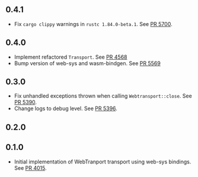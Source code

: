 ## 0.4.1

- Fix `cargo clippy` warnings in `rustc 1.84.0-beta.1`.
  See [PR 5700](https://github.com/libp2p/rust-libp2p/pull/5700).

## 0.4.0

- Implement refactored `Transport`.
  See [PR 4568](https://github.com/libp2p/rust-libp2p/pull/4568)
- Bump version of web-sys and wasm-bindgen.
  See [PR 5569](https://github.com/libp2p/rust-libp2p/pull/5569) 

## 0.3.0

* Fix unhandled exceptions thrown when calling `Webtransport::close`.
  See [PR 5390](https://github.com/libp2p/rust-libp2p/pull/5390).
* Change logs to debug level.
  See [PR 5396](https://github.com/libp2p/rust-libp2p/pull/5396).


## 0.2.0


## 0.1.0

* Initial implementation of WebTranport transport using web-sys bindings. See [PR 4015].

[PR 4015]: https://github.com/libp2p/rust-libp2p/pull/4015
